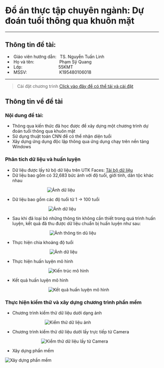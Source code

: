 # Đồ án thực tập chuyên ngành: Dự đoán tuổi thông qua khuôn mặt
***
## Thông tin đề tài:
-  Giáo viên hướng dẫn:   TS. Nguyễn Tuấn Linh
-  Họ và tên:                     Phạm Sỹ Quang
-  Lớp:                                               55KMT
-  MSSV:                           K195480106018
***
> Cài đặt chương trình [Click vào đây để có thể tải và cài đặt](https://drive.google.com/file/d/1qQSO8CZqYydPYnCKvk3nby5fDRqUsrkD/view?usp=sharing)
## Thông tin về đề tài
### Nội dung đề tài:
* Thông qua kiến thức đã học được để xây dựng một chương trình dự đoán tuổi thông qua khuôn mặt
* Sử dụng thuật toán CNN để có thể nhận diện tuổi
* Xây dựng ứng dụng độc lập thông qua ứng dụng chạy trên nền tảng Windows
### Phân tích dữ liệu và huấn luyện
* Dữ liệu được lấy từ bộ dữ liệu trên UTK Faces: [Tải bộ dữ liệu](https://susanqq.github.io/UTKFace/)
* Dữ liệu bao gồm có 32,683 bức ảnh với độ tuổi, giới tính, dân tộc khác nhau

                                   ![Ảnh dữ liệu](https://i.imgur.com/X1H0EEQ.png)
* Dữ liệu bao gồm các độ tuổi từ 1 -> 100 tuổi

                                    ![Ảnh dữ liệu](https://i.imgur.com/iMK8GNp.png)
* Sau khi đã loại bỏ những thông tin không cần thiết trong quá trình huấn luyện, kết quả đã thu được dữ liệu chuẩn bị huấn luyện như sau:

                                     ![Ảnh thông tin dũ liệu](https://i.imgur.com/fGBNjWt.png)
* Thực hiện chia khoảng độ tuổi

                                     ![Ảnh dữ liệu](https://i.imgur.com/WlAYJeA.png)
* Thực hiện huấn luyện mô hình

                                    ![Kiến trúc mô hình](https://i.imgur.com/qh5yqhN.png)
* Kết quả huấn luyện mô hình

                                    ![Kết quả huấn luyện mô hình](https://i.imgur.com/vR3ggoB.png)
### Thực hiện kiểm thử và xây dựng chương trình phần mềm
* Chương trình kiểm thử dữ liệu dưới dạng ảnh

                                 ![Kiểm thử dữ liệu ảnh](https://i.imgur.com/Iv117oY.png)
* Chương trình kiểm thử dữ liệu dưới lấy trực tiếp từ Camera

                              ![Kiểm thử dữ liệu lấy từ Camera](https://i.imgur.com/YmfnM2E.png)
* Xây dựng phần mềm

![Xây dựng phần mềm](https://i.imgur.com/Gw2p8N8.png)
